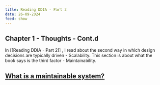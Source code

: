 ```yaml
---
title: Reading DDIA - Part 3
date: 26-09-2024
feed: show
---
```

## Chapter 1 - Thoughts - Cont.d 

In [[Reading DDIA - Part 2]] , I read about the second way in which design decisions are typically driven - Scalability.
This section is about what the book says is the third factor - Maintainability. 



## <u>What is a maintainable system?</u>
